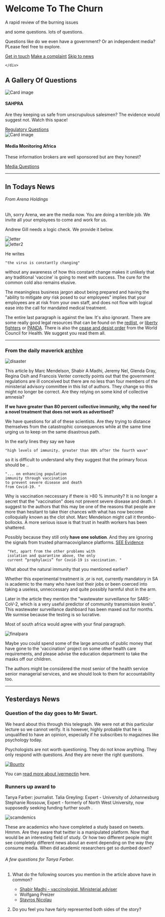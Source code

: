<div class="jumbotron jumbotron-fluid">
  <div class="container">
    <h1 class="display-4 text-center">Welcome To The Churn</h1>
    <p class="lead text-center">A rapid review of the burning issues </p>
    <p class="lead text-center">and some questions. lots of questions.</p>
    <p class="text-center">Questions like do we even have a government? Or an independent media? PLease feel free to explore.</p>
    <a href="context/#contact-us" class="btn btn-primary" role="button">Get in touch</a>
    <a href="context/#contact-us" class="btn btn-secondary" role="button">Make a complaint</a>
     <a href="#in-todays-news" class="btn btn-info" role="button">Skip to news</a>

    </div>
</div>

## A Gallery Of Questions

<div class="container-fluid">
<div class="row">
<div class="col card">
  <img class="card-img-top" src="img/saphra.jpg" alt="Card image">
        <div class="card-body">
        <h4 class="card-title">SAHPRA</h4>
         <p class="card-text">Are they keeping us safe from unscrupulous salesmen? The evidence would suggest not. Watch this space!</p>
        <a href="/questions/sahpra" class="btn btn-info">Regulatory Questions</a>
         </div>
 </div>

 <div class="col card">
  <img class="card-img-top" src="img/test.png" alt="Card image">
        <div class="card-body">
        <h4 class="card-title">Media Monitoring Africa</h4> 
        <p class="card-text">These information brokers are well sponsored but are they honest?</p>
        <a href="/questions/media" class="btn btn-info">Media Questions</a>
         </div>
 </div>
</div>
</div>

---


## In Todays News

###### From Arena Holdings

Uh, sorry Arena, we are the media now. You are doing a terrible job. We invite all your employees to come and work for us.  

Andrew Gill needs a logic check. We provide it below.

<div class="row">
  <div class="col">
      <img src="/img/arenah.png" class="rounded" alt='letter'>
  </div>
  <div class="col">
      <img src="/img/arenot.png" class="rounded" alt='letter2'>
  </div>
</div>

He writes 

    "the virus is constantly changing" 

without any awareness of how this  constant change makes it unlikely that any traditional 'vaccine' is going  to meet with success. The cure for the common cold also remains elusive. 

The meaningless business jargon about being prepared and having the "ability to mitigate *any* risk posed to our employees" implies that your employees are at risk from your own staff, and  does not flow with logical ease into the call for mandated medical treatment. 

The entire last paragraph is against the law. It's also ignorant. There are some really good legal resources that can be found on the  [redlist](https://theredlist.co.za/en/protocols-and-precedents), or [liberty fighters](https://www.libertyfighters.co.za/) or [PANDA](https://www.pandata.org/). There is also the [cease and desist order](https://worldcouncilforhealth.org/campaign/covid-19-vaccine-cease-and-desist/) from the World Council for Health. We suggest you read them all.




---

### From the daily maverick [archive](https://archive.is/tb3iP)

![disaster](img/scibug.png)

This article by Marc Mendelson, Shabir A Madhi, Jeremy Nel, Glenda Gray, Regina Osih and Francois Venter correctly points out that the government regulations are ill conceived but there are no less than four members of the ministerial advisory committee in this list of authors. They change so this might no longer be correct. Are they relying on some kind of collective amnesia? 

**If we have greater than 80 percent collective immunity, why the need for a novel treatment that does not work as advertised?** 



We have questions for all of these scientists.  Are they trying to distance themselves from the catastrophic consequences while at the same time urging us to keep on the same disastrous path.

In the early lines they say we have 
    
    "high levels of immunity. greater than 80% after the fourth wave"


so it is difficult to understand why they suggest that the primary focus should be ..

    "... on enhancing population
    immunity through vaccination 
    to prevent severe disease and death 
    from Covid-19. "

Why is vaccination neccessary if there is >80 % immunity? It is no longer a secret that the "vaccination" does not prevent severe disease and death. I suggest to the authors that this may be one of the reasons that people are more than hesitant to take thier chances with what has now become colloquially known as the clot shot. Marc Mendelson might call it thrombo-bollocks. A more serious issue is that trust in health workers has been shattered. 

Possibly because they still only **have one solution**. And they are ignoring the signals from trusted pharmacovigilance platforms. [SEE Evidence](evidence/#signalsofharm)

     "Yet, apart from the other problems with 
     isolation and quarantine above, the only 
     current “prophylaxis” for Covid-19 is vaccination. "

What about the natural immunity that you mentioned earlier? 

Whether this experimental treatment is ,or is not, currently mandatory in SA is academic to the many who have lost their jobs or been coerced into taking a useless, unneccessary and quite possibly harmful shot in the arm.  

Later in the article they mention the "wastewater surveillance for SARS-CoV-2, which is a very useful predictor of community transmission levels". This wastewater surveillance dashboard has been maxed out for months. We surmise because the testing is so lucrative. 

Most of south africa would agree with your final paragraph. 

![finalpara](img/finpara.png)

Maybe you could spend some of the large amounts of public money that have gone to the 'vaccination' project on some other health care requirements, and please advise the education department to take the masks off our children.

The authors might be considered the most senior of the health service senior managerial services, and we should look to them for accountability too.  

---


## Yesterdays News

### Question of the day goes to Mr Swart.

We heard about this through this telegraph. We were not at this particular lecture so we cannot verify. It is however, highly probable that he is unqualified to have an opinion, especially if he subscribes to magazines like psychology today. 

Psychologists are not worth questioning. They do not know anything. They only respond with questions. And they are never the right questions.


[![Bounty](img/bounty.png)](https://telegra.ph/Theres-none-so-blind-as-those-who-will-not-see-03-23)

You can [read more about ivermectin](evidence/#ivermectin) here.

### Runners up award to 

Tanya Farber: journalist.
Talia Greyling: Expert - University of Johannesburg
Stephanie Rossouw, Expert - formerly of North West University, now supposedly seeking funding further south . 

![scamdemics](img/scamdemics.jpg)

These are academics who have completed a study based on tweets. Hmmm. Are they aware that twitter is a manipulated platform. Now that would be an interesting field of study. Or how two different people might see completely different news about an event depending on the way they consume media. When did academic researchers get so dumbed down? 

###### A few questions for Tanya Farber.

1. What do the following sources you mention in the article above have in common?

     + [Shabir Madhi - vaccinologist, Ministerial adviser](questions/#mac)
     + Wolfgang Preizer
     + [Stavros Nicolau](questions/#b4sa)

2. Do you feel you have fairly represented both sides of the story?


















